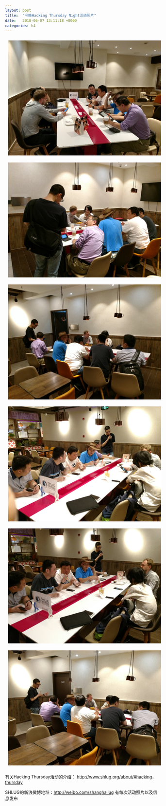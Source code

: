 ```yaml
---
layout: post
title:  "今晚Hacking Thursday Night活动照片"
date:   2018-06-07 13:11:18 +0000
categories: h4
---
```


[<img style='margin:10px;' src='https://raw.githubusercontent.com/shanghailug/res2018/master/i607.h4/IMG_20180607_194821278_HDR.1920p.jpg'>](https://raw.githubusercontent.com/shanghailug/res2018/master/i607.h4/IMG_20180607_194821278_HDR.jpg)
[<img style='margin:10px;' src='https://raw.githubusercontent.com/shanghailug/res2018/master/i607.h4/IMG_20180607_194842009.1920p.jpg'>](https://raw.githubusercontent.com/shanghailug/res2018/master/i607.h4/IMG_20180607_194842009.jpg)
[<img style='margin:10px;' src='https://raw.githubusercontent.com/shanghailug/res2018/master/i607.h4/IMG_20180607_194904434.1920p.jpg'>](https://raw.githubusercontent.com/shanghailug/res2018/master/i607.h4/IMG_20180607_194904434.jpg)
[<img style='margin:10px;' src='https://raw.githubusercontent.com/shanghailug/res2018/master/i607.h4/IMG_20180607_195013440.1920p.jpg'>](https://raw.githubusercontent.com/shanghailug/res2018/master/i607.h4/IMG_20180607_195013440.jpg)
[<img style='margin:10px;' src='https://raw.githubusercontent.com/shanghailug/res2018/master/i607.h4/IMG_20180607_195022001_BURST001.1920p.jpg'>](https://raw.githubusercontent.com/shanghailug/res2018/master/i607.h4/IMG_20180607_195022001_BURST001.jpg)
[<img style='margin:10px;' src='https://raw.githubusercontent.com/shanghailug/res2018/master/i607.h4/IMG_20180607_195040672_BURST000_COVER_TOP.1920p.jpg'>](https://raw.githubusercontent.com/shanghailug/res2018/master/i607.h4/IMG_20180607_195040672_BURST000_COVER_TOP.jpg)

有关Hacking Thursday活动的介绍：
http://www.shlug.org/about/#hacking-thursday

SHLUG的新浪微博地址：http://weibo.com/shanghailug 有每次活动照片以及信息发布


